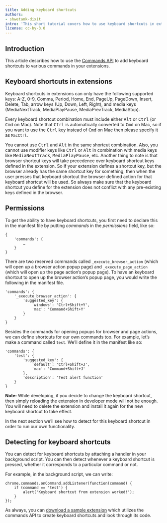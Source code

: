 ```yaml
---
title: Adding keyboard shortcuts
authors:
- shwetank-dixit
intro: 'This short tutorial covers how to use keyboard shortcuts in extensions.'
license: cc-by-3.0
---
```


## Introduction

This article describes how to use the [Commands API](https://developer.chrome.com/extensions/commands) to add keyboard shortcuts to various commands in your extensions.

## Keyboard shortcuts in extensions

Keyboard shortcuts in extensions can only have the following supported keys: A-Z, 0-9, Comma, Period, Home, End, PageUp, PageDown, Insert, Delete, Tab, arrow keys (Up, Down, Left, Right), and media keys (MediaNextTrack, MediaPlayPause, MediaPrevTrack, MediaStop).

Every keyboard shortcut combination must include either <kbd>Alt</kbd> or <kbd>Ctrl</kbd> (or <kbd>Cmd</kbd> on Mac). Note that <kbd>Ctrl</kbd> is automatically converted to <kbd>Cmd</kbd> on Mac, so if you want to use the <kbd>Ctrl</kbd> key instead of <kbd>Cmd</kbd> on Mac then please specify it as `MacCtrl`.

You cannot use <kbd>Ctrl</kbd> and <kbd>Alt</kbd> in the same shortcut combination. Also, you cannot use modifier keys like <kbd>Ctrl</kbd> or <kbd>Alt</kbd> in combination with media keys like <kbd>MediaNextTrack</kbd>, <kbd>MediaPlayPause</kbd>, etc. Another thing to note is that browser shortcut keys will take precedence over keyboard shortcut keys defined in the extension. So if your extension defines a shortcut key, but the browser already has the same shortcut key for something, then when the user presses that keyboard shortcut the browser defined action for that keyboard shortcut will be used. So always make sure that the keyboard shortcut you define for the extension does not conflict with any pre-existing keys defined in the browser.

## Permissions

To get the ability to have keyboard shortcuts, you first need to declare this in the manifest file by putting *commands* in the *permissions* field, like so:

	{
		'commands': {
			…
		}
	}

There are two reserved commands called `_execute_browser_action` (which will open up a browser action popup page) and `_execute_page_action` (which will open up the page action’s popup page). To have an keyboard shortcut to open up the browser action’s popup page, you would write the following in the manifest file.

	'commands': {
		'_execute_browser_action': {
			'suggested_key': {
				'windows': 'Ctrl+Shift+Y',
				'mac': 'Command+Shift+Y'
			}
		}
	}

Besides the commands for opening popups for browser and page actions, we can define shortcuts for our own commands too. For example, let’s make a command called `test`. We’ll define it in the manifest like so:

	'commands': {
		'test': {
			'suggested_key': {
				'default': 'Ctrl+Shift+J',
				'mac': 'Command+Shift+J'
			},
			'description': 'Test alert function'
		}
	}

**Note:** While developing, if you decide to change the keyboard shortcut, then simply reloading the extension in developer mode will not be enough. You will need to delete the extension and install it again for the new keyboard shortcut to take effect.

In the next section we’ll see how to detect for this keyboard shortcut in order to run our own functionality.

## Detecting for keyboard shortcuts

You can detect for keyboard shortcuts by attaching a handler in your background script.  You can then detect whenever a keyboard shortcut is pressed, whether it corresponds to a particular command or not.

For example, in the background script, we can write:

	chrome.commands.onCommand.addListener(function(command) {
		if (command == 'test') {
			alert('Keyboard shortcut from extension worked!');
		}
	});

As always, you can [download a sample extension](/extensions/extension-samples/commands-1.nex) which utilizes the commands API to create keyboard shortcuts and look through its code.
